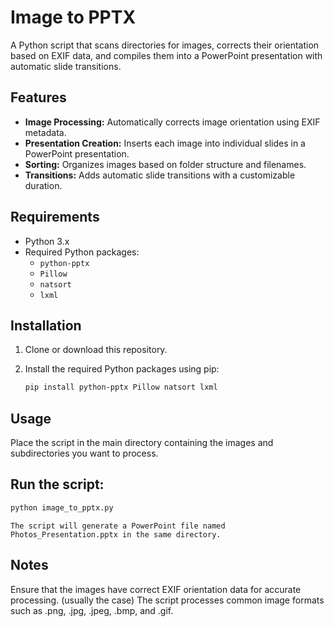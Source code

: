 # Image to PPTX

A Python script that scans directories for images, corrects their orientation based on EXIF data, and compiles them into a PowerPoint presentation with automatic slide transitions.

## Features

- **Image Processing:** Automatically corrects image orientation using EXIF metadata.
- **Presentation Creation:** Inserts each image into individual slides in a PowerPoint presentation.
- **Sorting:** Organizes images based on folder structure and filenames.
- **Transitions:** Adds automatic slide transitions with a customizable duration.

## Requirements

- Python 3.x
- Required Python packages:
  - `python-pptx`
  - `Pillow`
  - `natsort`
  - `lxml`

## Installation

1. Clone or download this repository.
2. Install the required Python packages using pip:

   ```bash
   pip install python-pptx Pillow natsort lxml
   ```
## Usage
Place the script in the main directory containing the images and subdirectories you want to process.

## Run the script:

```bash
python image_to_pptx.py
```

`The script will generate a PowerPoint file named Photos_Presentation.pptx in the same directory.`

## Notes
Ensure that the images have correct EXIF orientation data for accurate processing. (usually the case)
The script processes common image formats such as .png, .jpg, .jpeg, .bmp, and .gif.
